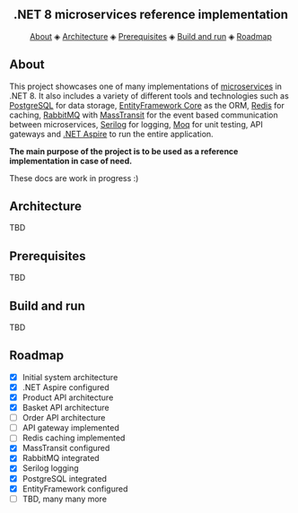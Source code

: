 ﻿

<h2 align="center">.NET 8 microservices reference implementation</h2>

<p align="center">
  <a href="#about">About</a> ◈
  <a href="#architecture">Architecture</a> ◈
  <a href="#prerequisites">Prerequisites</a> ◈
  <a href="#build-and-run">Build and run</a> ◈
  <a href="#roadmap">Roadmap</a>
</p>


## About

This project showcases one of many implementations of [microservices](https://microservices.io/) in .NET 8. 
It also includes a variety of different tools and technologies such as [PostgreSQL](https://www.postgresql.org/) for data storage, 
[EntityFramework Core](https://docs.microsoft.com/en-us/ef/core/) as the ORM, [Redis](https://redis.io/) for caching, 
[RabbitMQ](https://www.rabbitmq.com/) with [MassTransit](https://masstransit.io/) for the event based communication between microservices,
[Serilog](https://serilog.net/) for logging, [Moq](https://github.com/devlooped/moq) for unit testing, API gateways and
[.NET Aspire](https://learn.microsoft.com/en-us/dotnet/aspire/get-started/aspire-overview) to run the entire application.

**The main purpose of the project is to be used as a reference implementation in
case of need.**

These docs are work in progress :)

## Architecture
TBD

## Prerequisites
TBD

## Build and run
TBD

## Roadmap

- [x] Initial system architecture
- [x] .NET Aspire configured
- [x] Product API architecture
- [x] Basket API architecture
- [ ] Order API architecture
- [ ] API gateway implemented
- [ ] Redis caching implemented
- [x] MassTransit configured
- [x] RabbitMQ integrated
- [x] Serilog logging
- [x] PostgreSQL integrated
- [x] EntityFramework configured
- [ ] TBD, many many more